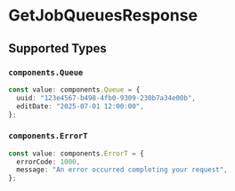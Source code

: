 # GetJobQueuesResponse


## Supported Types

### `components.Queue`

```typescript
const value: components.Queue = {
  uuid: "123e4567-b498-4fb0-9309-230b7a34e00b",
  editDate: "2025-07-01 12:00:00",
};
```

### `components.ErrorT`

```typescript
const value: components.ErrorT = {
  errorCode: 1000,
  message: "An error occurred completing your request",
};
```

